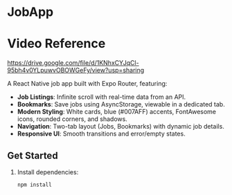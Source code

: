 # JobApp

# Video Reference
https://drive.google.com/file/d/1KNhxCYJqCl-95bh4v0YLpuwvOBOWGeFy/view?usp=sharing

A React Native job app built with Expo Router, featuring:
- **Job Listings**: Infinite scroll with real-time data from an API.
- **Bookmarks**: Save jobs using AsyncStorage, viewable in a dedicated tab.
- **Modern Styling**: White cards, blue (#007AFF) accents, FontAwesome icons, rounded corners, and shadows.
- **Navigation**: Two-tab layout (Jobs, Bookmarks) with dynamic job details.
- **Responsive UI**: Smooth transitions and error/empty states.

## Get Started

1. Install dependencies:
   ```bash
   npm install
